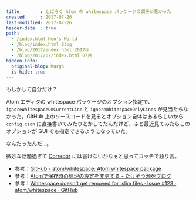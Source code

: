 ```yaml
---
title        : しばらく Atom の whitespace パッケージの調子が悪かった
created      : 2017-07-26
last-modified: 2017-07-26
header-date  : true
path:
  - /index.html Neo's World
  - /blog/index.html Blog
  - /blog/2017/index.html 2017年
  - /blog/2017/07/index.html 07月
hidden-info:
  original-blog: Murga
  is-hide: true
---
```


もしかして自分だけ？

Atom エディタの whitespace パッケージのオプション指定で、`ignoreWhitespaceOnCurrentLine` と `ignoreWhitespaceOnlyLines` が見当たらなかった。GitHub 上のソースコードを見るとオプション自体はあるらしいから `config.cson` に直接書いてみたりとかしてたんだけど、ふと最近見てみたらこのオプションが GUI でも指定できるようになっていた。

なんだったんだ…。

微妙な話題過ぎて [Corredor](http://neos21.hatenablog.com/) には書けないかなぁと思ってコッチで独り言。

- 参考：[GitHub - atom/whitespace: Atom whitespace package](https://github.com/atom/whitespace)
- 参考：[Atomで保存時の処理の設定を変更する - たけぞう瀕死ブログ](http://takezoe.hatenablog.com/entry/2015/06/21/021254)
- 参考：[Whitespace doesn't get removed for .slim files · Issue #123 · atom/whitespace · GitHub](https://github.com/atom/whitespace/issues/123)
